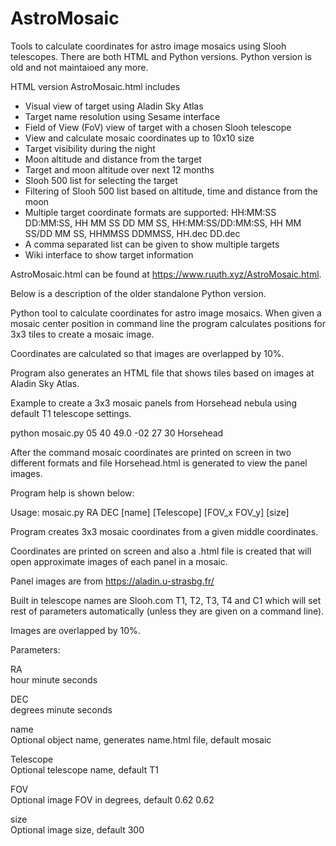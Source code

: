 # AstroMosaic

Tools to calculate coordinates for astro image mosaics using Slooh
telescopes. There are both HTML and Python versions. Python version is 
old and not maintaioed any more.

HTML version AstroMosaic.html includes 
- Visual view of target using Aladin Sky Atlas
- Target name resolution using Sesame interface
- Field of View (FoV) view of target with a chosen Slooh telescope
- View and calculate mosaic coordinates up to 10x10 size
- Target visibility during the night
- Moon altitude and distance from the target
- Target and moon altitude over next 12 months
- Slooh 500 list for selecting the target
- Filtering of Slooh 500 list based on altitude, time and distance from the moon
- Multiple target coordinate formats are supported:
    HH:MM:SS DD:MM:SS, HH MM SS DD MM SS, 
    HH:MM:SS/DD:MM:SS, HH MM SS/DD MM SS,
    HHMMSS DDMMSS, HH.dec DD.dec
- A comma separated list can be given to show multiple targets
- Wiki interface to show target information

AstroMosaic.html can be found at https://www.ruuth.xyz/AstroMosaic.html.

Below is a description of the older standalone Python version.

Python tool to calculate coordinates for astro image mosaics. When given 
a mosaic center position in command line the program calculates positions
for 3x3 tiles to create a mosaic image.

Coordinates are calculated so that images are overlapped by 10%.

Program also generates an HTML file that shows tiles based on images
at Aladin Sky Atlas.

Example to create a 3x3 mosaic panels from Horsehead nebula using
default T1 telescope settings.

  python mosaic.py 05 40 49.0 -02 27 30 Horsehead

After the command mosaic coordinates are printed on screen in two different 
formats and file Horsehead.html is generated to view the panel images.

Program help is shown below:

Usage: mosaic.py RA DEC [name] [Telescope] [FOV_x FOV_y] [size]

Program creates 3x3 mosaic coordinates from a given middle coordinates.

Coordinates are printed on screen and also a <name>.html file is created
that will open approximate images of each panel in a mosaic.

Panel images are from https://aladin.u-strasbg.fr/

Built in telescope names are Slooh.com T1, T2, T3, T4 and C1 which will
set rest of parameters automatically (unless they are given on a command line).

Images are overlapped by 10%.

Parameters:

RA          
hour minute seconds

DEC         
degrees minute seconds

name        
Optional object name, generates name.html file, default mosaic

Telescope   
Optional telescope name, default T1

FOV         
Optional image FOV in degrees, default 0.62 0.62

size        
Optional image size, default 300
